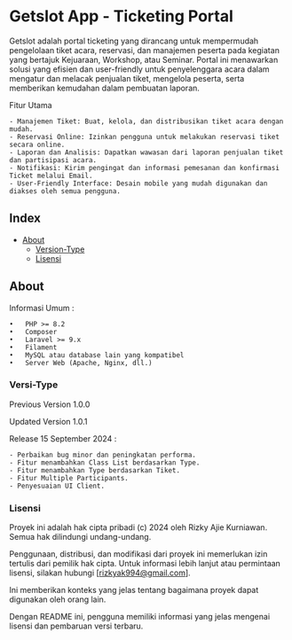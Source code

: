# Getslot App - Ticketing Portal

Getslot adalah portal ticketing yang dirancang untuk mempermudah pengelolaan tiket acara, reservasi, dan manajemen peserta pada kegiatan yang bertajuk Kejuaraan, Workshop, atau Seminar. Portal ini menawarkan solusi yang efisien dan user-friendly untuk penyelenggara acara dalam mengatur dan melacak penjualan tiket, mengelola peserta, serta memberikan kemudahan dalam pembuatan laporan.

Fitur Utama

	- Manajemen Tiket: Buat, kelola, dan distribusikan tiket acara dengan mudah.
	- Reservasi Online: Izinkan pengguna untuk melakukan reservasi tiket secara online.
	- Laporan dan Analisis: Dapatkan wawasan dari laporan penjualan tiket dan partisipasi acara.
	- Notifikasi: Kirim pengingat dan informasi pemesanan dan konfirmasi Ticket melalui Email.
	- User-Friendly Interface: Desain mobile yang mudah digunakan dan diakses oleh semua pengguna.


## Index
- [About](#about)
  - [Version-Type](#version-type)
  - [Lisensi](#lisensi)

## About
Informasi Umum :

	•	PHP >= 8.2
	•	Composer
	•	Laravel >= 9.x
	•	Filament
	•	MySQL atau database lain yang kompatibel
	•	Server Web (Apache, Nginx, dll.)


### Versi-Type

Previous Version 1.0.0

Updated Version 1.0.1

Release 15 September 2024 :

	- Perbaikan bug minor dan peningkatan performa.
	- Fitur menambahkan Class List berdasarkan Type.
	- Fitur menambahkan Type berdasarkan Tiket.
	- Fitur Multiple Participants.
	- Penyesuaian UI Client.


### Lisensi

Proyek ini adalah hak cipta pribadi (c) 2024 oleh Rizky Ajie Kurniawan. Semua hak dilindungi undang-undang.

Penggunaan, distribusi, dan modifikasi dari proyek ini memerlukan izin tertulis dari pemilik hak cipta. Untuk informasi lebih lanjut atau permintaan lisensi, silakan hubungi [rizkyak994@gmail.com].

Ini memberikan konteks yang jelas tentang bagaimana proyek dapat digunakan oleh orang lain.

Dengan README ini, pengguna memiliki informasi yang jelas mengenai lisensi dan pembaruan versi terbaru.


